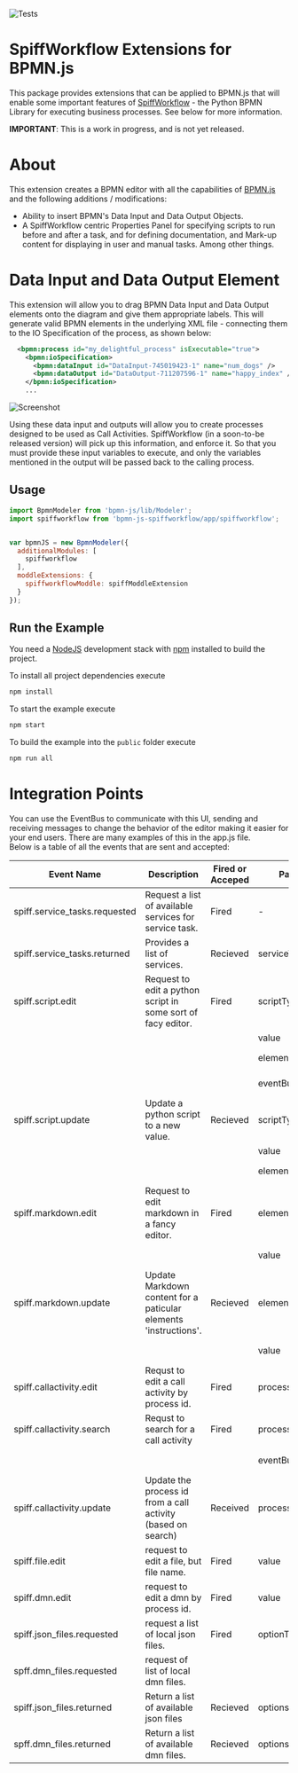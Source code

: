 
![Tests](https://github.com/sartography/bpmn-js-spiffworkflow/actions/workflows/tests.yml/badge.svg?branch=main)

# SpiffWorkflow Extensions for BPMN.js
This package provides extensions that can be applied to BPMN.js that will enable some important features of [SpiffWorkflow](https://github.com/sartography/SpiffWorkflow) - the Python BPMN Library for executing business processes.  See below for more information.

**IMPORTANT**:  This is a work in progress, and is not yet released.

# About

This extension creates a BPMN editor with all the capabilities of [BPMN.js](https://github.com/bpmn-io/bpmn-js) and the following additions / modifications:

* Ability to insert BPMN's Data Input and Data Output Objects.
* A SpiffWorkflow centric Properties Panel for specifying scripts to run before and after a task, and for defining documentation, and Mark-up content for displaying in user and manual tasks.  Among other things.

# Data Input and Data Output Element
This extension will allow you to drag BPMN Data Input and Data Output elements onto the diagram and give them appropriate labels.  This will generate valid BPMN elements in the underlying XML file - connecting them to the IO Specification of the process, as shown below:
```xml
  <bpmn:process id="my_delightful_process" isExecutable="true">
    <bpmn:ioSpecification>
      <bpmn:dataInput id="DataInput-745019423-1" name="num_dogs" />
      <bpmn:dataOutput id="DataOutput-711207596-1" name="happy_index" />
    </bpmn:ioSpecification>
    ...
```
![Screenshot](docs/io.png)

Using these data input and outputs will allow you to create processes designed to be used as Call Activities.  SpiffWorkflow (in a soon-to-be released version) will pick up this information, and enforce it.  So that you must provide these input variables to execute, and only the variables mentioned in the output will be passed back to the calling process.

## Usage
```javascript
import BpmnModeler from 'bpmn-js/lib/Modeler';
import spiffworkflow from 'bpmn-js-spiffworkflow/app/spiffworkflow';


var bpmnJS = new BpmnModeler({
  additionalModules: [
    spiffworkflow
  ],
  moddleExtensions: {
    spiffworkflowModdle: spiffModdleExtension
  }
});
```

## Run the Example

You need a [NodeJS](http://nodejs.org) development stack with [npm](https://npmjs.org) installed to build the project.

To install all project dependencies execute

```sh
npm install
```

To start the example execute

```sh
npm start
```

To build the example into the `public` folder execute

```sh
npm run all
```

# Integration Points
You can use the EventBus to communicate with this UI, sending and receiving messages to change 
the behavior of the editor making it easier for your end users.  There are many examples of 
this in the app.js file.  
Below is a table of all the events that are sent and accepted:

| Event Name                     | Description                                                      | Fired or Acceped | Parameters           | Description                                                              |
|--------------------------------|------------------------------------------------------------------|---------|----------------------|--------------------------------------------------------------------------|
| spiff.service\_tasks.requested | Request a list of available services for service task.           | Fired   | \-                   |                                                                          |
| spiff.service\_tasks.returned  | Provides a list of services.                                     | Recieved | serviceTaskOperators | ex: \[{id:'Chuck Facts', parameters\[{id:'category', type:'string'}\]}\] |
| spiff.script.edit              | Request to edit a python script in some sort of facy editor.     | Fired   | scriptType           | one of: script, preScript, postScript                                    |
|                                |                                                                  |         | value                | The actual python script                                                 |
|                                |                                                                  |         | element              | The element that needs updating                                          |
|                                |                                                                  |         | eventBus             | Used by receiver to fire back an event                                   |
| spiff.script.update            | Update a python script to a new value.                           | Recieved | scriptType           | one of: script, preScript, postScript                                    |
|                                |                                                                  |         | value                | The updated script                                                       |
|                                |                                                                  |         | element              | The element that needs updating                                          |
| spiff.markdown.edit            | Request to edit markdown in a fancy editor.                      | Fired   | element              | The element that needs updating                                          |
|                                |                                                                  |         | value                | The current markdown content                                             |
| spiff.markdown.update          | Update Markdown content for a paticular elements 'instructions'. | Recieved | element              | The element that needs updating                                          |
|                                |                                                                  |         | value                | Tne updated Markdown content                                             |
| spiff.callactivity.edit        | Requst to edit a call activity by process id.                    | Fired   | processId            | The Process the users wants to edit                                      |
| spiff.callactivity.search      | Requst to search for a call activity                             | Fired   | processUd            | The currently seleted process id                                         |
|                                |                                                                  |         | eventBus             | For sending back the selected process id.                                |
| spiff.callactivity.update      | Update the process id from a call activity (based on search)     | Received | processId            | The Process the users wants to edit                                      |
| spiff.file.edit                | request to edit a file, but file name.                           | Fired   | value                | The file name the user wants to edit                                     |
| spiff.dmn.edit                 | request to edit a dmn by process id.                             | Fired   | value                | The DMN id the user wants to edit                                        |
| spiff.json\_files.requested    | request a list of local json files.                              | Fired   | optionType           | The type of options required ('json' or 'dmn')                           |
| spff.dmn\_files.requested      | request of list of local dmn files.                              |         |                      |                                                                          |
| spiff.json\_files.returned     | Return a list of available json files                            | Recieved | options              | \[{lable:'My Label', value:'1'}\]                                        |
| spff.dmn\_files.returned       | Return a list of available dmn files.                            | Recieved | options              | \[{lable:'My Label', value:'1'}\]                                        |